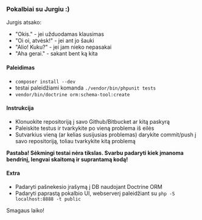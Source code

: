 ### Pokalbiai su Jurgiu :)


Jurgis atsako:
* "Okis." - jei užduodamas klausimas
* "Oi oi, atvėsk!" - jei ant jo šauki
* "Alio! Kuku?" - jei jam nieko nepasakai
* "Aha gerai." - sakant bent ką kita

#### Paleidimas
* `composer install --dev`
* testai paleidžiami komanda `./vendor/bin/phpunit tests`
* `vendor/bin/doctrine orm:schema-tool:create`

#### Instrukcija

* Klonuokite repositoriją į savo Github/Bitbucket ar kitą paskyrą
* Paleiskite testus ir tvarkykite po vieną problema iš eilės
* Sutvarkius vieną (ar kelias susijusias problemas) darykite commit/push į savo repositoriją, toliau tvarkykite kitą problemą

**Pastaba! Sėkmingi testai nėra tikslas. Svarbu padaryti kiek įmanoma bendrinį, lengvai skaitomą ir suprantamą kodą!**

#### Extra

* Padaryti pašnekesio įrašymą į DB naudojant Doctrine ORM
* Padaryti paprastą pokalbio UI, webserverį paleidžiant su `php -S localhost:8888 -t public` 

Smagaus laiko!
